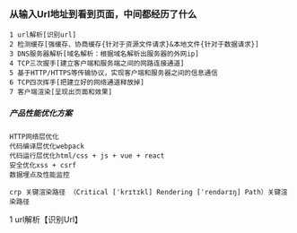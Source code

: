 ### 从输入Url地址到看到页面，中间都经历了什么

```
1 url解析[识别url]
2 检测缓存[强缓存、协商缓存{针对于资源文件请求}&本地文件{针对于数据请求}]
3 DNS服务器解析[域名解析：根据域名解析出服务器的外网ip]
4 TCP三次握手[建立客户端和服务端之间的网路连接通道]
5 基于HTTP/HTTPS等传输协议，实现客户端和服务器之间的信息通信
6 TCP四次挥手[把建立好的网络通道释放掉]
7 客户端渲染[呈现出页面和效果]
```

##### 产品性能优化方案

```
HTTP网络层优化
代码编译层优化webpack
代码运行层优化html/css + js + vue + react
安全优化xss + csrf
数据埋点及性能监控

crp 关键渲染路径 （Critical [ˈkrɪtɪkl] Rendering [ˈrendərɪŋ] Path）关键渲染路径
```

1 url解析【识别Url】